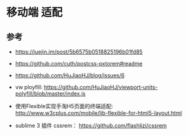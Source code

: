 # 移动端 适配

## 参考
- https://juejin.im/post/5b6575b0518825196b01fd85
- https://github.com/cuth/postcss-pxtorem#readme
- https://github.com/HuJiaoHJ/blog/issues/6
- vw ployfill: https://github.com/HuJiaoHJ/viewport-units-polyfill/blob/master/index.js
- 使用Flexible实现手淘H5页面的终端适配: http://www.w3cplus.com/mobile/lib-flexible-for-html5-layout.html

- sublime 3 插件 cssrem： https://github.com/flashlizi/cssrem

